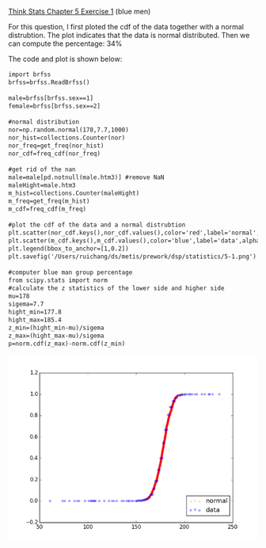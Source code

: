 [Think Stats Chapter 5 Exercise 1](http://greenteapress.com/thinkstats2/html/thinkstats2006.html#toc50) (blue men)

>> 
For this question, I first ploted the cdf of the data together with a normal distrubtion. The plot indicates that the data is normal distributed.
Then we can compute the percentage: 34%

The code and plot is shown below:
```
import brfss
brfss=brfss.ReadBrfss()

male=brfss[brfss.sex==1]
female=brfss[brfss.sex==2]

#normal distribution
nor=np.random.normal(178,7.7,1000)
nor_hist=collections.Counter(nor)
nor_freq=get_freq(nor_hist)
nor_cdf=freq_cdf(nor_freq)

#get rid of the nan
male=male[pd.notnull(male.htm3)] #remove NaN
maleHight=male.htm3
m_hist=collections.Counter(maleHight)
m_freq=get_freq(m_hist)
m_cdf=freq_cdf(m_freq)

#plot the cdf of the data and a normal distrubtion 
plt.scatter(nor_cdf.keys(),nor_cdf.values(),color='red',label='normal',alpha=0.1)
plt.scatter(m_cdf.keys(),m_cdf.values(),color='blue',label='data',alpha=0.3)
plt.legend(bbox_to_anchor=[1,0.2])
plt.savefig('/Users/ruichang/ds/metis/prework/dsp/statistics/5-1.png')

#computer blue man group percentage
from scipy.stats import norm
#calculate the z statistics of the lower side and higher side
mu=178
sigema=7.7
hight_min=177.8
hight_max=185.4
z_min=(hight_min-mu)/sigema
z_max=(hight_max-mu)/sigema
p=norm.cdf(z_max)-norm.cdf(z_min)
```
![alt text](https://github.com/RuiChang123/dsp/blob/master/statistics/5-1.png "5-1")
